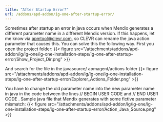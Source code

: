 ```yaml
---
title: "After Startup Error?"
url: /addons/apd-addon/ig-one-after-startup-error/
---
```


Sometimes after startup an error in java occurs when Mendix generates a different parameter name in a different Mendix version. If this happens, let me know via apmtool@clevr.com, so CLEVR can rename the java action parameter that causes this.
You can solve this the following way. First you open the project folder:
{{< figure src="/attachments/addons/apd-addon/ig/ig-one/ig-one-installation-steps/ig-one-after-startup-error/Show_Project_Dir.png" >}}

And search for the file in the javasource/ apmagent/actions folder
{{< figure src="/attachments/addons/apd-addon/ig/ig-one/ig-one-installation-steps/ig-one-after-startup-error/Explorer_Actions_Folder.png" >}}

You have to change the old parameter name into the new parameter name in java in the code between the lines
// BEGIN USER CODE
and
// END USER CODE
.
Sample java file that Mendix generates with some fictive parameter mismatch:
{{< figure src="/attachments/addons/apd-addon/ig/ig-one/ig-one-installation-steps/ig-one-after-startup-error/Action_Java_Source.png" >}}
